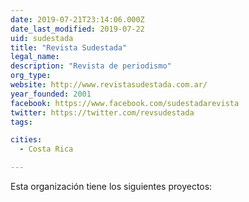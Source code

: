 ```yaml
---
date: 2019-07-21T23:14:06.000Z
date_last_modified: 2019-07-22
uid: sudestada
title: "Revista Sudestada"
legal_name: 
description: "Revista de periodismo"
org_type: 
website: http://www.revistasudestada.com.ar/
year_founded: 2001
facebook: https://www.facebook.com/sudestadarevista
twitter: https://twitter.com/revsudestada
tags:

cities: 
  - Costa Rica

---
```


Esta organización tiene los siguientes proyectos:


